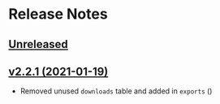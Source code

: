 # Release Notes

## [Unreleased](https://github.com/tattersoftware/codeigniter4-files/compare/v2.2.1...develop)

## [v2.2.1 (2021-01-19)](https://github.com/tattersoftware/codeigniter4-files/compare/v2.2.0...v2.2.1)

- Removed unused `downloads` table and added in `exports` ([](https://github.com/tattersoftware/codeigniter4-files/commit/8ba3902879bb6f997d802901927867096b7fa7a5))

